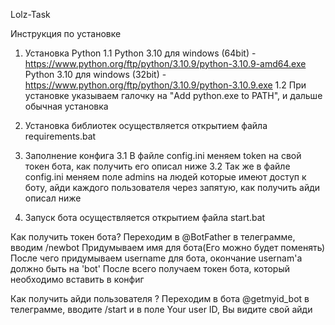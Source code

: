 Lolz-Task

Инструкция по установке

1. Установка Python
   1.1 Python 3.10 для windows (64bit) - https://www.python.org/ftp/python/3.10.9/python-3.10.9-amd64.exe
       Python 3.10 для windows (32bit) - https://www.python.org/ftp/python/3.10.9/python-3.10.9.exe
   1.2 При установке указываем галочку на "Add python.exe to PATH", и дальше обычная установка

2. Установка библиотек осуществляется открытием файла requirements.bat

3. Заполнение конфига
   3.1 В файле config.ini меняем token на свой токен бота, как получить его описал ниже
   3.2 Так же в файле config.ini меняем поле admins на людей которые имеют доступ к боту, айди каждого пользователя через запятую, как получить айди описал ниже

4. Запуск бота осуществляется открытием файла start.bat


Как получить токен бота?
  Переходим в @BotFather в телеграмме, вводим /newbot
  Придумываем имя для бота(Его можно будет поменять)
  После чего придумываем username для бота, окончание usernam'а должно быть на 'bot'
  После всего получаем токен бота, который необходимо вставить в конфиг

Как получить айди пользователя ?
  Переходим в бота @getmyid_bot в телеграмме, вводите /start и в поле Your user ID, Вы видите свой айди
